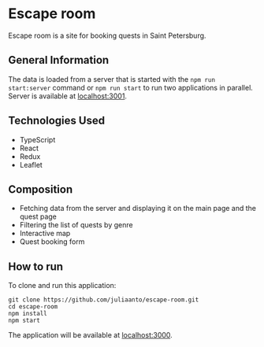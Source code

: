 # Escape room
Escape room is a site for booking quests in Saint Petersburg.


## General Information
The data is loaded from a server that is started with the `npm run start:server` command or `npm run start` to run two applications in parallel. Server is available at [localhost:3001](http://localhost:3001).


## Technologies Used
- TypeScript
- React
- Redux
- Leaflet


## Сomposition
- Fetching data from the server and displaying it on the main page and the quest page
- Filtering the list of quests by genre
- Interactive map
- Quest booking form


## How to run
To clone and run this application:

```
git clone https://github.com/juliaanto/escape-room.git
cd escape-room
npm install
npm start
```
The application will be available at [localhost:3000](http://localhost:3000).
